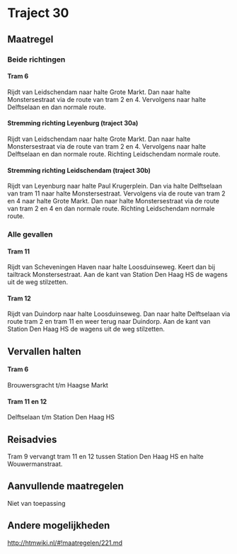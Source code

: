 # Traject 30
## Maatregel
### Beide richtingen

#### Tram 6
Rijdt van Leidschendam naar halte Grote Markt. 
Dan naar halte Monstersestraat via de route van tram 2 en 4.
Vervolgens naar halte Delftselaan en dan normale route.

#### Stremming richting Leyenburg (traject 30a)
Rijdt van Leidschendam naar halte Grote Markt. 
Dan naar halte Monstersestraat via de route van tram 2 en 4.
Vervolgens naar halte Delftselaan en dan normale route.
Richting Leidschendam normale route.

#### Stremming richting Leidschendam (traject 30b)
Rijdt van Leyenburg naar halte Paul Krugerplein.
Dan via halte Delftselaan van tram 11 naar halte Monstersestraat.
Vervolgens via de route van tram 2 en 4 naar halte Grote Markt. 
Dan naar halte Monstersestraat via de route van tram 2 en 4 en dan normale route.
Richting Leidschendam normale route.

### Alle gevallen

#### Tram 11
Rijdt van Scheveningen Haven naar halte Loosduinseweg.
Keert dan bij tailtrack Monstersestraat.
Aan de kant van Station Den Haag HS de wagens uit de weg stilzetten.

#### Tram 12
Rijdt van Duindorp naar halte Loosduinseweg.
Dan naar halte Delftselaan via route tram 2 en tram 11 en weer terug naar Duindorp.
Aan de kant van Station Den Haag HS de wagens uit de weg stilzetten.

## Vervallen halten
#### Tram 6
Brouwersgracht t/m Haagse Markt
#### Tram 11 en 12
Delftselaan t/m Station Den Haag HS

## Reisadvies
Tram 9 vervangt tram 11 en 12 tussen Station Den Haag HS en halte Wouwermanstraat.

## Aanvullende maatregelen
Niet van toepassing

## Andere mogelijkheden
http://htmwiki.nl/#!maatregelen/221.md
